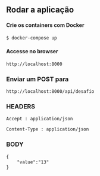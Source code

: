 ## Rodar a aplicação

#### Crie os containers com Docker

```bash
$ docker-compose up
```

#### Accesse no browser

```
http://localhost:8000
```

### Enviar um POST para  

```
http://localhost:8000/api/desafio

```

### HEADERS
```
Accept : application/json

Content-Type : application/json
```

### BODY 
```
{
    "value":"13"
}
```


